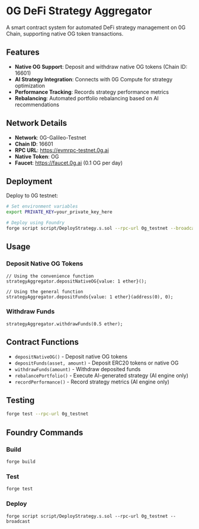 # 0G DeFi Strategy Aggregator

A smart contract system for automated DeFi strategy management on 0G Chain, supporting native OG token transactions.

## Features

- **Native OG Support**: Deposit and withdraw native OG tokens (Chain ID: 16601)
- **AI Strategy Integration**: Connects with 0G Compute for strategy optimization
- **Performance Tracking**: Records strategy performance metrics
- **Rebalancing**: Automated portfolio rebalancing based on AI recommendations

## Network Details

- **Network**: 0G-Galileo-Testnet
- **Chain ID**: 16601  
- **RPC URL**: https://evmrpc-testnet.0g.ai
- **Native Token**: OG
- **Faucet**: https://faucet.0g.ai (0.1 OG per day)

## Deployment

Deploy to 0G testnet:

```bash
# Set environment variables
export PRIVATE_KEY=your_private_key_here

# Deploy using Foundry
forge script script/DeployStrategy.s.sol --rpc-url 0g_testnet --broadcast
```

## Usage

### Deposit Native OG Tokens

```solidity
// Using the convenience function
strategyAggregator.depositNativeOG{value: 1 ether}();

// Using the general function
strategyAggregator.depositFunds{value: 1 ether}(address(0), 0);
```

### Withdraw Funds

```solidity
strategyAggregator.withdrawFunds(0.5 ether);
```

## Contract Functions

- `depositNativeOG()` - Deposit native OG tokens
- `depositFunds(asset, amount)` - Deposit ERC20 tokens or native OG
- `withdrawFunds(amount)` - Withdraw deposited funds
- `rebalancePortfolio()` - Execute AI-generated strategy (AI engine only)
- `recordPerformance()` - Record strategy metrics (AI engine only)

## Testing

```bash
forge test --rpc-url 0g_testnet
```

## Foundry Commands

### Build
```shell
forge build
```

### Test
```shell
forge test
```

### Deploy
```shell
forge script script/DeployStrategy.s.sol --rpc-url 0g_testnet --broadcast
```
